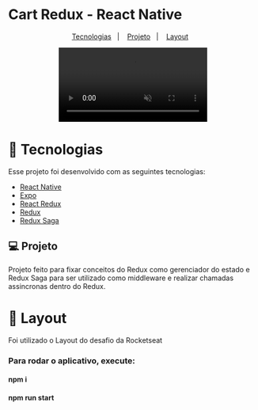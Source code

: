 # Cart Redux - React Native

<p align="center">
  <a href="#tecnologias">Tecnologias</a>&nbsp;&nbsp;&nbsp;|&nbsp;&nbsp;&nbsp;
  <a href="#-projeto">Projeto</a>&nbsp;&nbsp;&nbsp;|&nbsp;&nbsp;&nbsp;
  <a href="#-layout">Layout</a>&nbsp;&nbsp;&nbsp;
</p>

<div  align="center">
  <video autplay muted src="https://user-images.githubusercontent.com/67429807/172218856-1c847d4f-3416-42ed-85d3-a9b167f36952.mp4">
</div>

  <h1 id="tecnologias"> 🚀 Tecnologias</h1>

  Esse projeto foi desenvolvido com as seguintes tecnologias:

- [React Native ](https://nodejs.org/en/)
- [Expo](https://docs.expo.dev/)
- [React Redux](https://react-redux.js.org/)
- [Redux](https://redux.js.org/)
- [Redux Saga](https://redux-saga.js.org/)
  
## 💻 Projeto
Projeto feito para fixar conceitos do Redux como gerenciador do estado e Redux Saga para ser utilizado como middleware e realizar chamadas assincronas dentro do Redux.

<h1>🔖 Layout</h1>
Foi utilizado o Layout do desafio da Rocketseat
  
  <h3>Para rodar o aplicativo, execute:</h3>
<h4>npm i</h4>
<h4>npm run start</h4>
